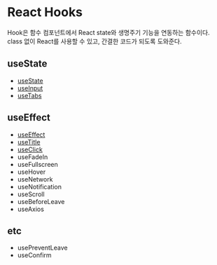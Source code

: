 # React Hooks

Hook은 함수 컴포넌트에서 React state와 생명주기 기능을 연동하는 함수이다.  
class 없이 React를 사용할 수 있고, 간결한 코드가 되도록 도와준다.

## useState

- [useState](./Hooks/useState.md)
- [useInput](./Hooks/useInput.md)
- [useTabs](./Hooks/useTabs.md)

## useEffect

- [useEffect](./Hooks/useEffect.md)
- [useTitle](./Hooks/useTitle.md)
- [useClick](./Hooks/useClick.md)
- useFadeIn
- useFullscreen
- useHover
- useNetwork
- useNotification
- useScroll
- useBeforeLeave
- useAxios

## etc

- usePreventLeave
- useConfirm
